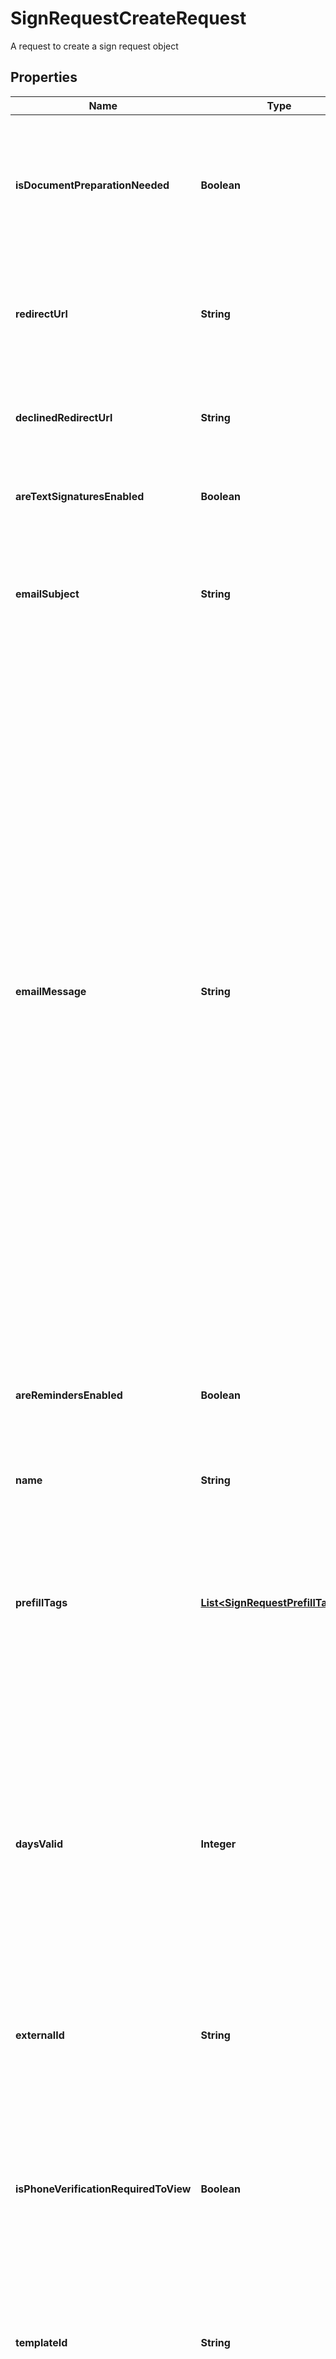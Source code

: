

# SignRequestCreateRequest

A request to create a sign request object

## Properties

| Name | Type | Description | Notes |
|------------ | ------------- | ------------- | -------------|
|**isDocumentPreparationNeeded** | **Boolean** | Indicates if the sender should receive a &#x60;prepare_url&#x60; in the response to complete document preparation via UI. |  [optional] |
|**redirectUrl** | **String** | When specified, signature request will be redirected to this url when a document is signed. |  [optional] |
|**declinedRedirectUrl** | **String** | The uri that a signer will be redirected to after declining to sign a document. |  [optional] |
|**areTextSignaturesEnabled** | **Boolean** | Disables the usage of signatures generated by typing (text). |  [optional] |
|**emailSubject** | **String** | Subject of sign request email. This is cleaned by sign request. If this field is not passed, a default subject will be used. |  [optional] |
|**emailMessage** | **String** | Message to include in sign request email. The field is cleaned through sanitization of specific characters. However, some html tags are allowed. Links included in the message are also converted to hyperlinks in the email. The message may contain the following html tags including &#x60;a&#x60;, &#x60;abbr&#x60;, &#x60;acronym&#x60;, &#x60;b&#x60;, &#x60;blockquote&#x60;, &#x60;code&#x60;, &#x60;em&#x60;, &#x60;i&#x60;, &#x60;ul&#x60;, &#x60;li&#x60;, &#x60;ol&#x60;, and &#x60;strong&#x60;. Be aware that when the text to html ratio is too high, the email may end up in spam filters. Custom styles on these tags are not allowed. If this field is not passed, a default message will be used. |  [optional] |
|**areRemindersEnabled** | **Boolean** | Reminds signers to sign a document on day 3, 8, 13 and 18. Reminders are only sent to outstanding signers. |  [optional] |
|**name** | **String** | Name of the sign request. |  [optional] |
|**prefillTags** | [**List&lt;SignRequestPrefillTag&gt;**](SignRequestPrefillTag.md) | When a document contains sign related tags in the content, you can prefill them using this &#x60;prefill_tags&#x60; by referencing the &#39;id&#39; of the tag as the &#x60;external_id&#x60; field of the prefill tag. |  [optional] |
|**daysValid** | **Integer** | Set the number of days after which the created signature request will automatically expire if not completed. By default, we do not apply any expiration date on signature requests, and the signature request does not expire. |  [optional] |
|**externalId** | **String** | This can be used to reference an ID in an external system that the sign request is related to. |  [optional] |
|**isPhoneVerificationRequiredToView** | **Boolean** | Forces signers to verify a text message prior to viewing the document. You must specify the phone number of signers to have this setting apply to them. |  [optional] |
|**templateId** | **String** | When a signature request is created from a template this field will indicate the id of that template. |  [optional] |
|**sourceFiles** | [**List&lt;FileBase&gt;**](FileBase.md) | List of files to create a signing document from. This is currently limited to ten files. Only the ID and type fields are required for each file. |  [optional] |
|**signatureColor** | [**SignatureColorEnum**](#SignatureColorEnum) | Force a specific color for the signature (blue, black, or red) |  [optional] |
|**signers** | [**List&lt;SignRequestCreateSigner&gt;**](SignRequestCreateSigner.md) | Array of signers for the sign request. 35 is the max number of signers permitted. |  |
|**parentFolder** | [**FolderMini**](FolderMini.md) |  |  [optional] |



## Enum: SignatureColorEnum

| Name | Value |
|---- | -----|
| BLUE | &quot;blue&quot; |
| BLACK | &quot;black&quot; |
| RED | &quot;red&quot; |



